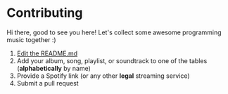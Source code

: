 # Contributing

Hi there, good to see you here! Let's collect some awesome programming music together :)

1. [Edit the README.md](https://github.com/mariusschulz/programming-music/edit/master/README.md)
2. Add your album, song, playlist, or soundtrack to one of the tables (**alphabetically** by name)
3. Provide a Spotify link (or any other **legal** streaming service)
4. Submit a pull request
